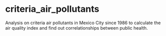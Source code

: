 # criteria_air_pollutants
Analysis on criteria air pollutants in Mexico City since 1986 to calculate the air quality index and find out correlationships between public health.
